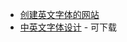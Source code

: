 - [创建英文字体的网站](https://beizhedenglong.github.io/weird-fonts/)
- [中英文字体设计](https://www.fonts.net.cn/) - 可下载